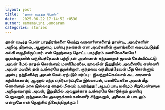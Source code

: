 ```yaml
---
layout: post
title:  "தான் வடித்த பெண்"
date:   2025-06-22 17:14:52 +0530
author: Hemamalini Sundaram
categories: stories
---
```


**தான் வடித்த பெண் பாத்திரங்களை வெற்று வருணனைகளைத் தாண்டி, அவர்களின் அறிவு, திறமை,
ஆளுமை, பண்பு நலங்கள் என அவர்களின் குணங்களை மையப்படுத்தி கல்கி எழுதியிருப்பார். என்
நெஞ்சைத் தொட்ட பாத்திரம் மணிமேகலையே ! முதன்முதலில் வந்தியத்தேவன் பற்றி தன் அண்ணன்
கந்தமாறன் மூலம் கேள்விப்பட்டு அவன் மேல் காதல் கொள்ளும் மணிமேகலை, நாவலின் இறுதியில்
அவனையே எண்ணி அவன் மடியில் தன் உயிரையே துறக்கிறாள். குந்தவை வந்தியத்தேவன் மீது
கொள்ளும் அன்பு, நந்தினிக்கு அவன் மேல் ஏற்படும் ஈர்ப்பு - இவற்றுக்கெல்லாம் கூட காரணம்
கற்பிக்கலாம்; ஆனால் எந்த எதிர்பார்ப்புமே இல்லாமல், மணிமேகலை அவன் மீது கொள்ளும் மாசு
இல்லாத காதல் மிகவும் உயர்ந்தது ! ஆடிப் பாடி மகிழும் சிறுபெண்ணாக அறிமுகமாகும் அவள்,
இறுதியில் அவனுக்காக உயிரையே கொடுக்கும் துணிவு பெறுவதும், குந்தவையே அவளுக்காய்
கண்ணீர் சிந்துவதும், அலைகடல் பாடலும் என்றுமே என் நெஞ்சில் நிலைத்திருக்கும் !**
